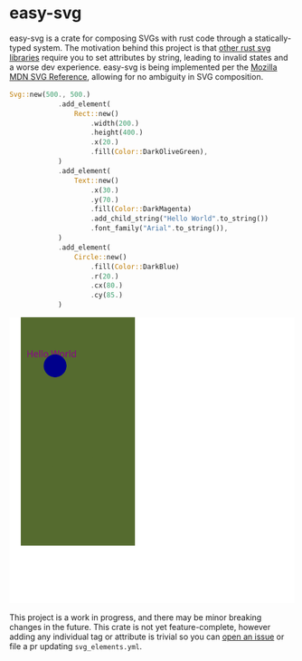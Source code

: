 # easy-svg

easy-svg is a crate for composing SVGs with rust code through a statically-typed system. The motivation behind this project is that [other rust svg libraries](https://crates.io/crates/svg) require you to set attributes by string, leading to invalid states and a worse dev experience. easy-svg is being implemented per the [Mozilla MDN SVG Reference](https://developer.mozilla.org/en-US/docs/Web/SVG/Reference), allowing for no ambiguity in SVG composition. 

```rust
Svg::new(500., 500.)
            .add_element(
                Rect::new()
                    .width(200.)
                    .height(400.)
                    .x(20.)
                    .fill(Color::DarkOliveGreen),
            )
            .add_element(
                Text::new()
                    .x(30.)
                    .y(70.)
                    .fill(Color::DarkMagenta)
                    .add_child_string("Hello World".to_string())
                    .font_family("Arial".to_string()),
            )
            .add_element(
            	Circle::new()
            		.fill(Color::DarkBlue)
            		.r(20.)
            		.cx(80.)
            		.cy(85.)
            )
```



![svg_example_1](docs/examples/rect_circle_text.png)

This project is a work in progress, and there may be minor breaking changes in the future. This crate is not yet feature-complete, however adding any individual tag or attribute is trivial so you can [open an issue](https://github.com/effdotsh/easy-svg/issues/new) or file a pr updating `svg_elements.yml`.

